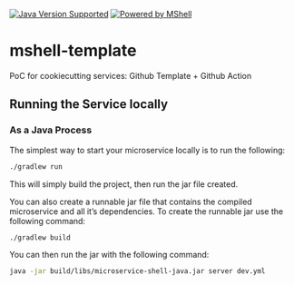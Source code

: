 [![Java Version Supported](https://badges.prod.aws.skyscnr.com/badge?type=static&text=Java&value=21&colour=%2344CC11)]()
[![Powered by MShell](https://badges.prod.aws.skyscnr.com/badge?type=static&text=powered%20by&value=mshell&colour=%2300B2D6)](https://skyscanner.atlassian.net/l/cp/17g4epUL)

# mshell-template
PoC for cookiecutting services: Github Template + Github Action


## Running the Service locally
### As a Java Process

The simplest way to start your microservice locally is to run the following:

```bash
./gradlew run
```

This will simply build the project, then run the jar file created.

You can also create a runnable jar file that contains the compiled microservice and all it’s dependencies. To create the runnable jar use the following command:

```bash
./gradlew build
```

You can then run the jar with the following command:

```bash
java -jar build/libs/microservice-shell-java.jar server dev.yml
```
